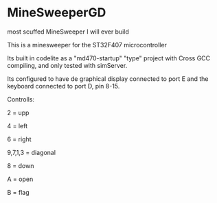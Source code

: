 # MineSweeperGD
most scuffed MineSweeper I will ever build

This is a minesweeper for the ST32F407 microcontroller

Its built in codelite as a "md470-startup" "type" project with Cross GCC compiling, and only tested with simServer.

Its configured to have de graphical display connected to port E and the keyboard connected to port D, pin 8-15.

Controlls:

 2 = upp
 
 4 = left
 
 6 = right
 
 9,7,1,3 = diagonal
 
 8 = down
 
 A = open
 
 B = flag
